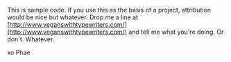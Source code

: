 This is sample code. If you use this as the basis of a project, attribution would be nice but whatever. Drop me a line at [http://www.veganswithtypewriters.com/](http://www.veganswithtypewriters.com/) and tell me what you're doing. Or don't. Whatever. 

xo
Phae
